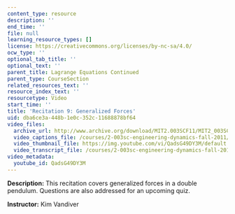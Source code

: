 ```yaml
---
content_type: resource
description: ''
end_time: ''
file: null
learning_resource_types: []
license: https://creativecommons.org/licenses/by-nc-sa/4.0/
ocw_type: ''
optional_tab_title: ''
optional_text: ''
parent_title: Lagrange Equations Continued
parent_type: CourseSection
related_resources_text: ''
resource_index_text: ''
resourcetype: Video
start_time: ''
title: 'Recitation 9: Generalized Forces'
uid: dba6ce3a-448b-1e0c-352c-11688878bf64
video_files:
  archive_url: http://www.archive.org/download/MIT2.003SCF11/MIT2_003SCF11_rec09_300k.mp4
  video_captions_file: /courses/2-003sc-engineering-dynamics-fall-2011/8afa17f56f765d2d8faf1112b1b7d35b_QadsG49DY3M.vtt
  video_thumbnail_file: https://img.youtube.com/vi/QadsG49DY3M/default.jpg
  video_transcript_file: /courses/2-003sc-engineering-dynamics-fall-2011/1889b34ea44171357f0393697c988c6a_QadsG49DY3M.pdf
video_metadata:
  youtube_id: QadsG49DY3M
---
```


**Description:** This recitation covers generalized forces in a double pendulum. Questions are also addressed for an upcoming quiz.

**Instructor:** Kim Vandiver

